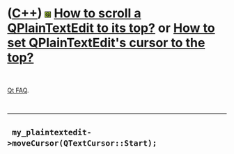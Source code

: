 
 

 

 

 

 

([C++](Cpp.md)) ![Qt](PicQt.png) [How to scroll a QPlainTextEdit to its top?](CppQPlainTextEditMoveCursorToStart.md) or [How to set QPlainTextEdit's cursor to the top?](CppQPlainTextEditMoveCursorToStart.md)
==================================================================================================================================================================================================================

 

[Qt FAQ](CppQtFaq.md).

 

  ------------------------------------------------------
  ` my_plaintextedit->moveCursor(QTextCursor::Start);`
  ------------------------------------------------------

 

 

 

 

 

 

